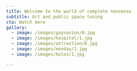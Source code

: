 ```yaml
---
title: Welcome to the world of complete nonsense
subtitle: Art and public space tuning
cta: Watch more
gallery:
  - image: /images/gayvasion/0.jpg
  - image: /images/hospital/1.jpg
  - image: /images/attraction/8.jpg
  - image: /images/monday/1.jpg
  - image: /images/kolos/1.jpg

---
```




